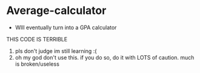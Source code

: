 # Average-calculator
- WIll eventually turn into a GPA calculator


THIS CODE IS TERRIBLE
1) pls don't judge im still learning :(
2) oh my god don't use this. if you do so, do it with LOTS of caution. much is broken/useless
